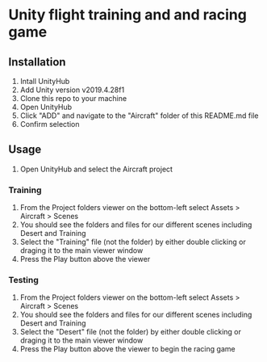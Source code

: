 # Unity flight training and and racing game

## Installation
1. Intall UnityHub
1. Add Unity version v2019.4.28f1
1. Clone this repo to your machine
1. Open UnityHub
1. Click "ADD" and navigate to the "Aircraft" folder of this README.md file
1. Confirm selection

## Usage
1. Open UnityHub and select the Aircraft project

### Training
1. From the Project folders viewer on the bottom-left select Assets > Aircraft > Scenes
1. You should see the folders and files for our different scenes including Desert and Training
1. Select the "Training" file (not the folder) by either double clicking or draging it to the main viewer window
1. Press the Play button above the viewer

### Testing
1. From the Project folders viewer on the bottom-left select Assets > Aircraft > Scenes
1. You should see the folders and files for our different scenes including Desert and Training
1. Select the "Desert" file (not the folder) by either double clicking or draging it to the main viewer window
1. Press the Play button above the viewer to begin the racing game

